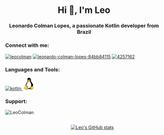 <h1 align="center">Hi 👋, I'm Leo</h1>
<h3 align="center">Leonardo Colman Lopes, a passionate Kotlin developer from Brazil</h3>

<h3 align="left">Connect with me:</h3>
<p align="left">
<a
 href="https://dev.to/leocolman" target="blank"><img 
align="center" 
src="https://cdn.jsdelivr.net/npm/simple-icons@3.0.1/icons/dev-dot-to.svg"
 alt="leocolman" height="30" width="40" /></a>
<a 
href="https://linkedin.com/in/leonardo-colman-lopes-84bb84115" 
target="blank"><img align="center" 
src="https://cdn.jsdelivr.net/npm/simple-icons@3.0.1/icons/linkedin.svg"
 alt="leonardo-colman-lopes-84bb84115" height="30" width="40" 
/></a>
<a href="https://stackoverflow.com/users/4257162" 
target="blank"><img align="center" 
src="https://cdn.jsdelivr.net/npm/simple-icons@3.0.1/icons/stackoverflow.svg"
 alt="4257162" height="30" width="40" /></a>
</p>

<h3 align="left">Languages and Tools:</h3>
<p
 align="left">
        <a href="https://kotlinlang.org" target="_blank">
          <img 
src="https://www.vectorlogo.zone/logos/kotlinlang/kotlinlang-icon.svg" 
alt="kotlin" width="40" height="40"/>
        </a>
        <a href="https://www.linux.org/" target="_blank">
          <img 
src="https://raw.githubusercontent.com/devicons/devicon/master/icons/linux/linux-original.svg"
 alt="linux" width="40" height="40"/>
        </a>
        </p>

<h3 align="left">Support:</h3>
<p><a
 href="https://www.buymeacoffee.com/LeoColman">
      <img align="left" 
src="https://cdn.buymeacoffee.com/buttons/v2/default-yellow.png" 
height="50" width="210" alt="LeoColman" /></a></p><br><br>

[![Leo's GitHub stats](https://github-readme-stats.vercel.app/api?username=LeoColman)](https://github.com/anuraghazra/github-readme-stats?show_icons=true&include_all_commits=true)

